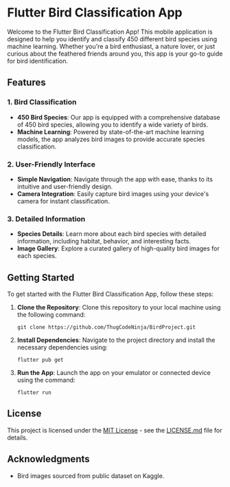# Flutter Bird Classification App

Welcome to the Flutter Bird Classification App! This mobile application is designed to help you identify and classify 450 different bird species using machine learning. Whether you're a bird enthusiast, a nature lover, or just curious about the feathered friends around you, this app is your go-to guide for bird identification.

## Features

### 1. Bird Classification

- **450 Bird Species**: Our app is equipped with a comprehensive database of 450 bird species, allowing you to identify a wide variety of birds.
- **Machine Learning**: Powered by state-of-the-art machine learning models, the app analyzes bird images to provide accurate species classification.

### 2. User-Friendly Interface

- **Simple Navigation**: Navigate through the app with ease, thanks to its intuitive and user-friendly design.
- **Camera Integration**: Easily capture bird images using your device's camera for instant classification.

### 3. Detailed Information

- **Species Details**: Learn more about each bird species with detailed information, including habitat, behavior, and interesting facts.
- **Image Gallery**: Explore a curated gallery of high-quality bird images for each species.

## Getting Started

To get started with the Flutter Bird Classification App, follow these steps:

1. **Clone the Repository**: Clone this repository to your local machine using the following command:
   ```
   git clone https://github.com/ThugCodeNinja/BirdProject.git
   ```

2. **Install Dependencies**: Navigate to the project directory and install the necessary dependencies using:
   ```
   flutter pub get
   ```

3. **Run the App**: Launch the app on your emulator or connected device using the command:
   ```
   flutter run
   ```


## License

This project is licensed under the [MIT License](LICENSE.md) - see the [LICENSE.md](LICENSE.md) file for details.

## Acknowledgments
- Bird images sourced from public dataset on Kaggle.
